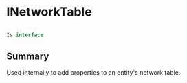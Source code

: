 # INetworkTable

## 
```c#
Is interface
```

## Summary

Used internally to add properties to an entity's network table.
